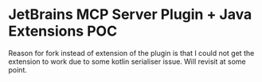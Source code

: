 
# JetBrains MCP Server Plugin + Java Extensions POC

Reason for fork instead of extension of the plugin is that I could not get the extension to work due to some kotlin serialiser issue.  Will revisit at some point.

